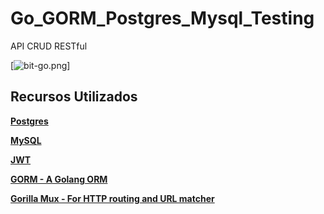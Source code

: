 # Go_GORM_Postgres_Mysql_Testing
API CRUD RESTful

[![bit-go.png](https://images.app.goo.gl/CzrapzHcdo1Rg4JV9)]

## Recursos Utilizados
**[Postgres]()**

**[MySQL]()**

**[JWT]()**

**[GORM - A Golang ORM]()**

**[Gorilla Mux - For HTTP routing and URL matcher]()**

